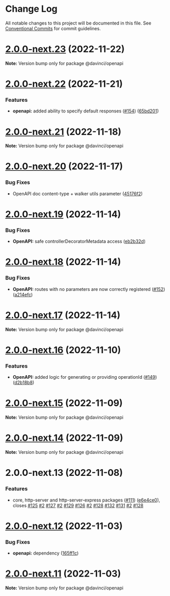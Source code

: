 # Change Log

All notable changes to this project will be documented in this file.
See [Conventional Commits](https://conventionalcommits.org) for commit guidelines.

# [2.0.0-next.23](https://github.com/HPInc/davinci/compare/@davinci/openapi@2.0.0-next.22...@davinci/openapi@2.0.0-next.23) (2022-11-22)

**Note:** Version bump only for package @davinci/openapi





# [2.0.0-next.22](https://github.com/HPInc/davinci/compare/@davinci/openapi@2.0.0-next.21...@davinci/openapi@2.0.0-next.22) (2022-11-21)


### Features

* **openapi:** added ability to specify default responses ([#154](https://github.com/HPInc/davinci/issues/154)) ([65bd201](https://github.com/HPInc/davinci/commit/65bd201f881df853c33124fc1a24aed370eb0ca9))





# [2.0.0-next.21](https://github.com/HPInc/davinci/compare/@davinci/openapi@2.0.0-next.20...@davinci/openapi@2.0.0-next.21) (2022-11-18)

**Note:** Version bump only for package @davinci/openapi





# [2.0.0-next.20](https://github.com/HPInc/davinci/compare/@davinci/openapi@2.0.0-next.19...@davinci/openapi@2.0.0-next.20) (2022-11-17)


### Bug Fixes

* OpenAPI doc content-type + walker utils parameter ([45176f2](https://github.com/HPInc/davinci/commit/45176f24d02ac2092d29eb22226b04e8c3818aa5))





# [2.0.0-next.19](https://github.com/HPInc/davinci/compare/@davinci/openapi@2.0.0-next.18...@davinci/openapi@2.0.0-next.19) (2022-11-14)


### Bug Fixes

* **OpenAPI:** safe controllerDecoratorMetadata access ([eb2b32d](https://github.com/HPInc/davinci/commit/eb2b32d2da213b3571cc896b1550340b46159f80))





# [2.0.0-next.18](https://github.com/HPInc/davinci/compare/@davinci/openapi@2.0.0-next.17...@davinci/openapi@2.0.0-next.18) (2022-11-14)


### Bug Fixes

* **OpenAPI:** routes with no parameters are now correctly registered ([#152](https://github.com/HPInc/davinci/issues/152)) ([a214efc](https://github.com/HPInc/davinci/commit/a214efc48caa4448dcc0125e6dffbd882638a476))





# [2.0.0-next.17](https://github.com/HPInc/davinci/compare/@davinci/openapi@2.0.0-next.16...@davinci/openapi@2.0.0-next.17) (2022-11-14)

**Note:** Version bump only for package @davinci/openapi





# [2.0.0-next.16](https://github.com/HPInc/davinci/compare/@davinci/openapi@2.0.0-next.15...@davinci/openapi@2.0.0-next.16) (2022-11-10)


### Features

* **OpenAPI:** added logic for generating or providing operationId ([#149](https://github.com/HPInc/davinci/issues/149)) ([d2b18b8](https://github.com/HPInc/davinci/commit/d2b18b8a03d23265a618974ea300a14da3ec499f))





# [2.0.0-next.15](https://github.com/HPInc/davinci/compare/@davinci/openapi@2.0.0-next.14...@davinci/openapi@2.0.0-next.15) (2022-11-09)

**Note:** Version bump only for package @davinci/openapi





# [2.0.0-next.14](https://github.com/HPInc/davinci/compare/@davinci/openapi@2.0.0-next.13...@davinci/openapi@2.0.0-next.14) (2022-11-09)

**Note:** Version bump only for package @davinci/openapi





# 2.0.0-next.13 (2022-11-08)


### Features

* core, http-server and http-server-express packages ([#111](https://github.com/HPInc/davinci/issues/111)) ([e6e4ce0](https://github.com/HPInc/davinci/commit/e6e4ce0dcc81a3b44976cde471353f77ad872e65)), closes [#125](https://github.com/HPInc/davinci/issues/125) [#2](https://github.com/HPInc/davinci/issues/2) [#127](https://github.com/HPInc/davinci/issues/127) [#2](https://github.com/HPInc/davinci/issues/2) [#129](https://github.com/HPInc/davinci/issues/129) [#126](https://github.com/HPInc/davinci/issues/126) [#2](https://github.com/HPInc/davinci/issues/2) [#128](https://github.com/HPInc/davinci/issues/128) [#132](https://github.com/HPInc/davinci/issues/132) [#131](https://github.com/HPInc/davinci/issues/131) [#2](https://github.com/HPInc/davinci/issues/2) [#128](https://github.com/HPInc/davinci/issues/128)





# [2.0.0-next.12](https://github.com/HPInc/davinci/compare/@davinci/openapi@2.0.0-next.11...@davinci/openapi@2.0.0-next.12) (2022-11-03)


### Bug Fixes

* **openapi:** dependency ([165ff1c](https://github.com/HPInc/davinci/commit/165ff1c1f752baa36f1c8be8a3a759a40d84c256))





# [2.0.0-next.11](https://github.com/HPInc/davinci/compare/@davinci/openapi@2.0.0-next.10...@davinci/openapi@2.0.0-next.11) (2022-11-03)

**Note:** Version bump only for package @davinci/openapi
